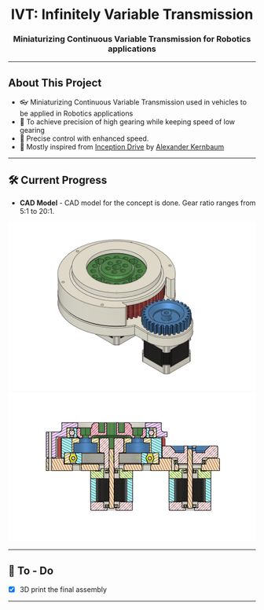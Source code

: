 <h1 align="center">IVT: Infinitely Variable Transmission</h1>
<h3 align="center">Miniaturizing Continuous Variable Transmission for Robotics applications</h3>

---
## About This Project
- 👓 Miniaturizing Continuous Variable Transmission used in vehicles to be applied in Robotics applications
- 🔭 To achieve precision of high gearing while keeping speed of low gearing
- 🔮 Precise control with enhanced speed. 
- 🌱 Mostly inspired from [Inception Drive](https://spectrum.ieee.org/inception-drive-a-compact-infinitely-variable-transmission-for-robotics)
by [Alexander Kernbaum](https://www.linkedin.com/in/alexander-kernbaum-9997a628/)

---

## 🛠 Current Progress

- **CAD Model** - CAD model for the concept is done. Gear ratio ranges from 5:1 to 20:1.

![Isomeric view of IVT](https://github.com/AZarbade/infinitelyVariableTransmission_IVT/blob/master/references/images/ivt_full.png)
![Cross section view of IVT](https://github.com/AZarbade/infinitelyVariableTransmission_IVT/blob/master/references/images/ivt_cross-section.png)

---

## 💪 To - Do

- [x] 3D print the final assembly

---
